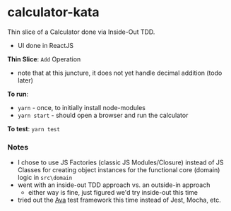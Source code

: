 # calculator-kata
 Thin slice of a Calculator done via Inside-Out TDD.
 - UI done in ReactJS
 
 **Thin Slice**: `Add` Operation
 - note that at this juncture, it does not yet handle decimal addition (todo later)
 
 **To run**: 
 - `yarn` - once, to initially install node-modules
 - `yarn start` - should open a browser and run the calculator

 **To test**: `yarn test`
 
 ### Notes
 - I chose to use JS Factories (classic JS Modules/Closure) instead of JS Classes for creating object instances for the functional core (domain) logic in  `src\domain`
 - went with an inside-out TDD approach vs. an outside-in approach
    - either way is fine, just figured we'd try inside-out this time
- tried out the [Ava](https://github.com/avajs/ava) test framework this time instead of Jest, Mocha, etc.
